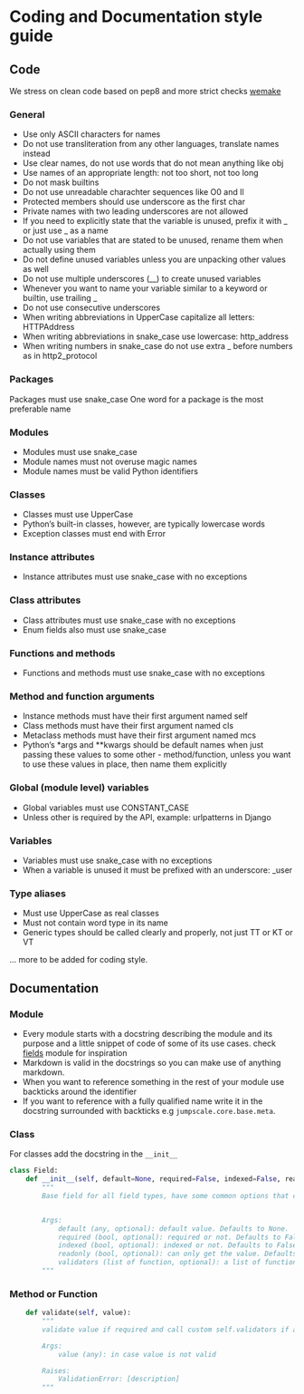 # Coding and Documentation style guide


## Code
We stress on clean code based on pep8 and more strict checks [wemake](https://wemake-python-stylegui.de/en/latest/index.html)


### General
- Use only ASCII characters for names
- Do not use transliteration from any other languages, translate names instead
- Use clear names, do not use words that do not mean anything like obj
- Use names of an appropriate length: not too short, not too long
- Do not mask builtins
- Do not use unreadable charachter sequences like O0 and Il
- Protected members should use underscore as the first char
- Private names with two leading underscores are not allowed
- If you need to explicitly state that the variable is unused, prefix it with _ or just use _ as a name
- Do not use variables that are stated to be unused, rename them when actually using them
- Do not define unused variables unless you are unpacking other values as well
- Do not use multiple underscores (__) to create unused variables
- Whenever you want to name your variable similar to a keyword or builtin, use trailing _
- Do not use consecutive underscores
- When writing abbreviations in UpperCase capitalize all letters: HTTPAddress
- When writing abbreviations in snake_case use lowercase: http_address
- When writing numbers in snake_case do not use extra _ before numbers as in http2_protocol


### Packages
Packages must use snake_case
One word for a package is the most preferable name

### Modules
- Modules must use snake_case
- Module names must not overuse magic names
- Module names must be valid Python identifiers

### Classes
- Classes must use UpperCase
- Python’s built-in classes, however, are typically lowercase words
- Exception classes must end with Error

### Instance attributes
- Instance attributes must use snake_case with no exceptions

### Class attributes
- Class attributes must use snake_case with no exceptions
- Enum fields also must use snake_case

### Functions and methods
- Functions and methods must use snake_case with no exceptions

### Method and function arguments
- Instance methods must have their first argument named self
- Class methods must have their first argument named cls
- Metaclass methods must have their first argument named mcs
- Python’s *args and **kwargs should be default names when just passing these values to some other - method/function, unless you want to use these values in place, then name them explicitly

### Global (module level) variables
- Global variables must use CONSTANT_CASE
- Unless other is required by the API, example: urlpatterns in Django

### Variables
- Variables must use snake_case with no exceptions
- When a variable is unused it must be prefixed with an underscore: _user

### Type aliases

- Must use UpperCase as real classes
- Must not contain word type in its name
- Generic types should be called clearly and properly, not just TT or KT or VT

... more to be added for coding style.

## Documentation

### Module
- Every module starts with a docstring describing the module and its purpose and a little snippet of code of some of its use cases. check [fields](https://github.com/threefoldtech/js-ng/blob/44b5b99373c3ef677aae721324ba5e8d5a042f80/jumpscale/core/base/fields.py#L1) module for inspiration
- Markdown is valid in the docstrings so you can make use of anything markdown.
- When you want to reference something in the rest of your module use backticks around the identifier
- If you want to reference with a fully qualified name write it in the docstring surrounded with backticks e.g `jumpscale.core.base.meta`.


### Class

For classes add the docstring in the `__init__`

```python
class Field:
    def __init__(self, default=None, required=False, indexed=False, readonly=False, validators=None, **kwargs):
        """
        Base field for all field types, have some common options that can be used any other field type too.


        Args:
            default (any, optional): default value. Defaults to None.
            required (bool, optional): required or not. Defaults to False.
            indexed (bool, optional): indexed or not. Defaults to False.
            readonly (bool, optional): can only get the value. Defaults to False.
            validators (list of function, optional): a list of functions that takes a value and raises ValidationError if not valid. Defaults to None.
        """
```

### Method or Function

```python
    def validate(self, value):
        """
        validate value if required and call custom self.validators if any

        Args:
            value (any): in case value is not valid

        Raises:
            ValidationError: [description]
        """
```


